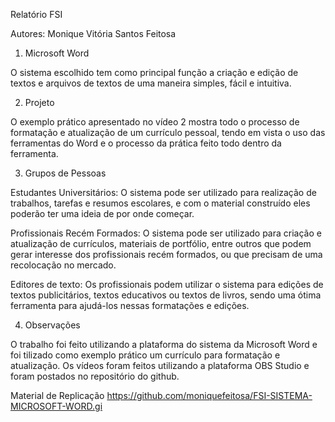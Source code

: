 Relatório FSI

Autores: Monique Vitória Santos Feitosa

1. Microsoft Word

O sistema escolhido tem como principal função a criação e edição de textos e arquivos de textos de uma maneira simples, fácil e intuitiva.

2. Projeto

O exemplo prático apresentado no vídeo 2 mostra todo o processo de formatação e atualização de um currículo pessoal, tendo em vista o uso das ferramentas do Word e o
processo da prática feito todo dentro da ferramenta.

3. Grupos de Pessoas

Estudantes Universitários: O sistema pode ser utilizado para realização de trabalhos, tarefas e resumos escolares, e com o material construído eles poderão ter uma ideia de por
onde começar.

Profissionais Recém Formados: O sistema pode ser utilizado para criação e atualização de currículos, materiais de portfólio, entre outros que podem gerar interesse dos
profissionais recém formados, ou que precisam de uma recolocação no mercado.

Editores de texto: Os profissionais podem utilizar o sistema para edições de textos publicitários, textos educativos ou textos de livros, sendo uma ótima ferramenta para
ajudá-los nessas formatações e edições.

4. Observações

O trabalho foi feito utilizando a plataforma do sistema da Microsoft Word e foi tilizado como exemplo prático um currículo para formatação e atualização.
Os vídeos foram feitos utilizando a plataforma OBS Studio e foram postados no repositório do github.

Material de Replicação
https://github.com/moniquefeitosa/FSI-SISTEMA-MICROSOFT-WORD.gi
